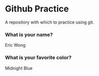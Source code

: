 # Github Practice

A repository with which to practice using git.

### What is your name?

Eric Wong


### What is your favorite color?

Midnight Blue
